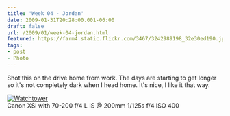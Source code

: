 ```yaml
---
title: 'Week 04 - Jordan'
date: 2009-01-31T20:28:00.001-06:00
draft: false
url: /2009/01/week-04-jordan.html
featured: https://farm4.static.flickr.com/3467/3242989198_32e30ed190.jpg
tags: 
- post
- Photo
---
```


Shot this on the drive home from work. The days are starting to get longer so it's not completely dark when I head home. It's nice, I like it that way.

[![Watchtower](https://farm4.static.flickr.com/3467/3242989198_32e30ed190.jpg)](https://www.flickr.com/photos/jhofker/3242989198/ "Watchtower by jhofker, on Flickr")  
Canon XSi with 70-200 f/4 L IS @ 200mm 1/125s f/4 ISO 400